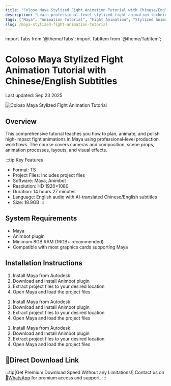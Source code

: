 ```yaml
---
title: "Coloso Maya Stylized Fight Animation Tutorial with Chinese/English Subtitles"
description: "Learn professional-level stylized fight animation techniques in Maya with this comprehensive tutorial featuring Chinese and English subtitles."
tags: ["Maya", "Animation Tutorial", "Fight Animation", "Stylized Animation", "Chinese Subtitles", "3D Animation"]
slug: /maya-stylized-fight-animation-tutorial
---
```


import Tabs from '@theme/Tabs';
import TabItem from '@theme/TabItem';

# Coloso Maya Stylized Fight Animation Tutorial with Chinese/English Subtitles

Last updated: Sep 23 2025

![Coloso Maya Stylized Fight Animation Tutorial](https://www.gfxcamp.com/wp-content/uploads/2025/09/Unleash-the-Action-Crafting-Stylized-Fight-Sequences.jpg)

## Overview

This comprehensive tutorial teaches you how to plan, animate, and polish high-impact fight animations in Maya using professional-level production workflows. The course covers cameras and composition, scene props, animation processes, layouts, and visual effects.

:::tip Key Features
- Format: TS
- Project Files: Includes project files
- Software: Maya, Animbot
- Resolution: HD 1920×1080
- Duration: 14 hours 27 minutes
- Language: English audio with AI-translated Chinese/English subtitles
- Size: 18.9GB
:::

## System Requirements

- Maya
- Animbot plugin
- Minimum 8GB RAM (16GB+ recommended)
- Compatible with most graphics cards supporting Maya

## Installation Instructions

<Tabs>
<TabItem value="windows" label="Windows">

1. Install Maya from Autodesk
2. Download and install Animbot plugin
3. Extract project files to your desired location
4. Open Maya and load the project files

</TabItem>
<TabItem value="mac" label="Mac">

1. Install Maya from Autodesk
2. Download and install Animbot plugin
3. Extract project files to your desired location
4. Open Maya and load the project files

</TabItem>
<TabItem value="linux" label="Linux">

1. Install Maya from Autodesk
2. Download and install Animbot plugin
3. Extract project files to your desired location
4. Open Maya and load the project files

</TabItem>
</Tabs>

## 🚀Direct Download Link
:::tip[Get Premium Download Speed Without any Limitations!]
Contact us on [💬WhatsApp](https://wa.me/+8613237610083) for premium  access and support.
:::